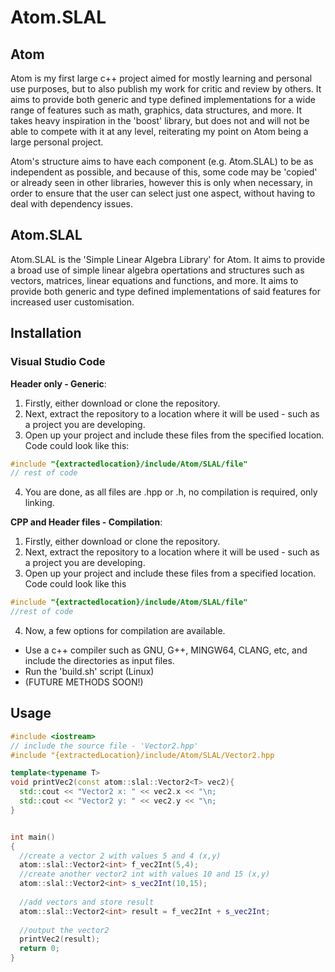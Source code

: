 # Atom.SLAL
## Atom
Atom is my first large c++ project aimed for mostly learning and personal use purposes, but to also publish my work for critic and review by others. It aims to provide both generic and type defined implementations for a wide range of features such as math, graphics, data structures, and more. It takes heavy inspiration in the 'boost' library, but does not and will not be able to compete with it at any level, reiterating my point on Atom being a large personal project. 

Atom's structure aims to have each component (e.g. Atom.SLAL) to be as independent as possible, and because of this, some code may be 'copied' or already seen in other libraries, however this is only when necessary, in order to ensure that the user can select just one aspect, without having to deal with dependency issues.

## Atom.SLAL
Atom.SLAL is the 'Simple Linear Algebra Library' for Atom. It aims to provide a broad use of simple linear algebra opertations and structures such as vectors, matrices, linear equations and functions, and more. It aims to provide both generic and type defined implementations of said features for increased user customisation.

## Installation

### Visual Studio Code

**Header only - Generic**:
1. Firstly, either download or clone the repository.
2. Next, extract the repository to a location where it will be used - such as a project you are developing.
3. Open up your project and include these files from the specified location. Code could look like this:
```cpp
#include "{extractedlocation}/include/Atom/SLAL/file"
// rest of code
```
4. You are done, as all files are .hpp or .h, no compilation is required, only linking.

**CPP and Header files - Compilation**:
1. Firstly, either download or clone the repository.
2. Next, extract the repository to a location where it will be used - such as a project you are developing.
3. Open up your project and include these files from a specified location. Code could look like this
```cpp
#include "{extractedlocation}/include/Atom/SLAL/file"
//rest of code
```
4. Now, a few options for compilation are available.
  - Use a c++ compiler such as GNU, G++, MINGW64, CLANG, etc, and include the directories as input files.
  - Run the 'build.sh' script (Linux)
  - (FUTURE METHODS SOON!)

## Usage

```cpp
#include <iostream>
// include the source file - 'Vector2.hpp'
#include "{extractedLocation}/include/Atom/SLAL/Vector2.hpp

template<typename T>
void printVec2(const atom::slal::Vector2<T> vec2){
  std::cout << "Vector2 x: " << vec2.x << "\n;
  std::cout << "Vector2 y: " << vec2.y << "\n; 
}


int main()
{
  //create a vector 2 with values 5 and 4 (x,y)
  atom::slal::Vector2<int> f_vec2Int(5,4);
  //create another vector2 int with values 10 and 15 (x,y)
  atom::slal::Vector2<int> s_vec2Int(10,15);
  
  //add vectors and store result
  atom::slal::Vector2<int> result = f_vec2Int + s_vec2Int;
  
  //output the vector2
  printVec2(result);
  return 0;
}

```
